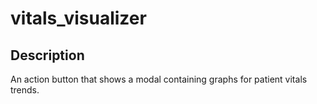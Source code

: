 vitals_visualizer
=====

## Description

An action button that shows a modal containing graphs for patient vitals trends.
